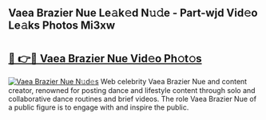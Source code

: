 ## Vaea Brazier Nue Le𝚊k𝚎d N𝚞𝚍e - Part-wjd Vid𝚎o Le𝚊ks Photos Mi3xw

# <h2><a href="http://fb0k61.evod.top/?m=Vaea+Brazier+Nue">🔗 👉🔴 Vaea Brazier Nue Vid𝚎o Ph𝚘t𝚘s</a></h2>

[![Vaea Brazier Nue N𝚞d𝚎s](https://i.imgur.com/8V9OHl7.gif)](http://fb0k61.evod.top/?m=Vaea+Brazier+Nue)
Web celebrity Vaea Brazier Nue and content creator, renowned for posting dance and lifestyle content through solo and collaborative dance routines and brief videos. The role Vaea Brazier Nue of a public figure is to engage with and inspire the public. 

